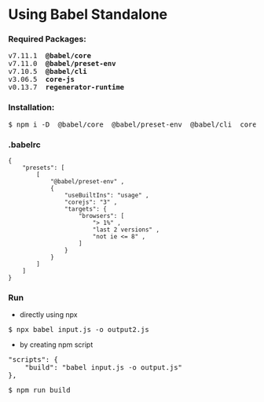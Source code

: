 # Using Babel Standalone

### Required Packages:

<pre>
v7.11.1  <b>@babel/core</b>
v7.11.0  <b>@babel/preset-env</b>
v7.10.5  <b>@babel/cli</b>
v3.06.5  <b>core-js</b>
v0.13.7  <b>regenerator-runtime</b>
</pre>

### Installation:

<pre>
$ npm i -D  @babel/core  @babel/preset-env  @babel/cli  core-js  regenerator-runtime
</pre>

### .babelrc

```
{
    "presets": [
        [
            "@babel/preset-env" ,
            {
                "useBuiltIns": "usage" ,
                "corejs": "3" ,
                "targets": {
                    "browsers": [
                        "> 1%" ,
                        "last 2 versions" ,
                        "not ie <= 8" ,
                    ]
                }
            }
        ]
    ]
}
```

### Run

- directly using npx

<pre>
$ npx babel input.js -o output2.js
</pre>

- by creating npm script

<pre>
"scripts": {
    "build": "babel input.js -o output.js"
},
</pre>

<pre>
$ npm run build
</pre>
